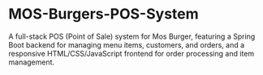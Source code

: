 # MOS-Burgers-POS-System
A full-stack POS (Point of Sale) system for Mos Burger, featuring a Spring Boot backend for managing menu items, customers, and orders, and a responsive HTML/CSS/JavaScript frontend for order processing and item management.
